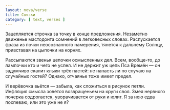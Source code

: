 ```yaml
---
layout: nova/verse
title: Связки
category: [ text, verses ]
---
```

Зацепляется строчка
    за точку
        в конце предложения.
Незаметно движенье
    мастодонта сомнений
        в легковесных словах.
Распускается фраза
    из почки
        неосознанного намерения,
тянется к дальнему Солнцу,
    привставая на цыпочки
        на корнях.

Рассыпаются звенья
    цепочки
        осмысленных дел.
Всем, вообще-то,
    до лампочки
        кто и чего не успел.
И не держит уж цепь
    Пса Времён —
он
    задумчиво скалит
        клыки трёх пастей:
не напасть ли по случаю
    на случайных
        гостей?
Однако, отчаянье
    тоже имеет предел.

И верёвочка вьётся —
    забыла,
        как сложиться в рисунок петли.
Инфляция смысла
    зовётся
        возвращеньем на круги своя.
Змея
    нервного почерка
        содрогается,
уворачивается от руки
    и юлит.
Я за нею едва поспеваю,
    или
        это уже не я?
